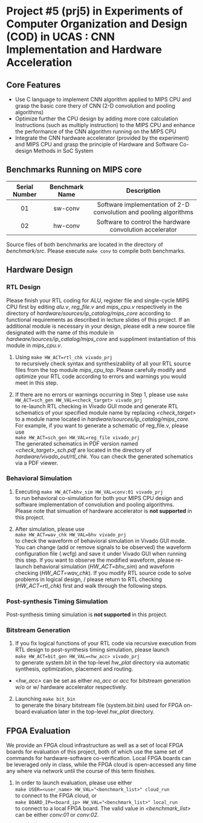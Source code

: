 Project #5 (prj5) in Experiments of Computer Organization and Design (COD) in UCAS : CNN Implementation and Hardware Acceleration
=====

## Core Features

* Use C language to implement CNN algorithm applied to MIPS CPU and grasp the basic core thery of CNN (2-D convolution and pooling algorithms)
* Optimize further the CPU design by adding more core calculation Instructions (such as multiply instruction) to the MIPS CPU and enhance the performance of the CNN algorithm running on the MIPS CPU
* Integrate the CNN hardware accelerator (provided by the experiment) and MIPS CPU and grasp the principle of Hardware and Software Co-design Methods in SoC System

## Benchmarks Running on MIPS core

| **Serial Number** | **Benchmark Name** | **Description** |
| :---------------: | :----------------: | :-------------: |
| 01 | sw-conv | Software implementation of 2-D convolution and pooling algorithms |
| 02 | hw-conv | Software to control the hardware convolution accelerator |

Source files of both benchmarks are located in the directory of *benchmark/src*. 
Please execute `make conv` to compile both benchmarks.  

## Hardware Design

### RTL Design

Please finish your RTL coding for ALU, register file and single-cycle MIPS CPU first 
by editing *alu.v*, *reg_file.v* and *mips_cpu.v* respectively in the directory of 
*hardware/sources/ip_catalog/mips_core* according to 
functional requirements as described in lecture slides of this project. 
If an additional module is necessary in your design, please edit a new source file 
designated with the name of this module in *hardware/sources/ip_catalog/mips_core*
and suppliment instantiation of this module in *mips_cpu.v*.    

1. Using `make HW_ACT=rtl_chk vivado_prj`  
to recursively check syntax and synthesizability of 
all your RTL source files from the top module *mips_cpu_top*. 
Please carefully modify and optimize your RTL code according to 
errors and warnings you would meet in this step.  

2. If there are no errors or warnings occurring in Step 1, 
please use `make HW_ACT=sch_gen HW_VAL=<check_target> vivado_prj`  
to re-launch RTL checking in Vivado GUI mode and 
generate RTL schematics of your specified module name 
by replacing *<check_target>* to a module name located in *hardware/sources/ip_catalog/mips_core*. 
For example, if you want to generate a schematic of reg_file.v, please use  
`make HW_ACT=sch_gen HW_VAL=reg_file vivado_prj`  
The generated schematics in PDF version named *<check_target>_sch.pdf* 
are located in the directory of *hardware/vivado_out/rtl_chk*. 
You can check the generated schematics via a PDF viewer.  

### Behavioral Simulation

1. Executing `make HW_ACT=bhv_sim HW_VAL=conv:01 vivado_prj`  
to run behavioral co-simulation for both your MIPS CPU design and 
software implementation of convolution and pooling algorithms.  
Please note that simuation of hardware accelerator is **not supported** in this project. 

2. After simulation, please use  
`make HW_ACT=wav_chk HW_VAL=bhv vivado_prj`  
to check the waveform of behavioral simulation in Vivado GUI mode. 
You can change (add or remove signals to be observed) 
the waveform configuration file (.wcfg) and save it under Vivado GUI 
when running this step. 
If you want to observe the modified waveform, please re-launch 
behavioral simulation (*HW_ACT=bhv_sim*) and waveform checking (*HW_ACT=wav_chk*). 
If you modify RTL source code to solve problems in logical design, /
please return to RTL checking (*HW_ACT=rtl_chk*) first and walk through the following steps.  

### Post-synthesis Timing Simulation

Post-synthesis timing simulation is **not supported** in this project. 

### Bitstream Generation

1. If you fix logical functions of your RTL code via 
recursive execution from RTL design to post-synthesis timing simulation, 
please launch  
`make HW_ACT=bit_gen HW_VAL=<hw_acc> vivado_prj`  
to generate system.bit in the top-level *hw_plat* directory via automatic 
synthesis, optimization, placement and routing.  
* *<hw_acc>* can be set as either *no_acc* or *acc* for bitstream generation 
w/o or w/ hardware accelerator respectively.  

2. Launching `make bit_bin`  
to generate the binary bitstream file (system.bit.bin) used for FPGA on-board 
evaluation later in the top-level *hw_plat* directory.   

## FPGA Evaluation

We provide an FPGA cloud infrastructure as well as a set of 
local FPGA boards for evaluation of this project, 
both of which use the same set of commands for 
hardware-software co-verification. 
Local FPGA boards can be leveraged only in class, while 
the FPGA cloud is open-accessed any time any where via network 
until the course of this term finishes. 

1. In order to launch evaluation, please use either  
`make USER=<user_name> HW_VAL="<benchmark_list>" cloud_run`  
to connect to the FPGA cloud, or  
`make BOARD_IP=<board_ip> HW_VAL="<benchmark_list>" local_run`  
to connect to a local FPGA board. 
The valid value in *<benchmark_list>* can be either *conv:01* or *conv:02*.  
